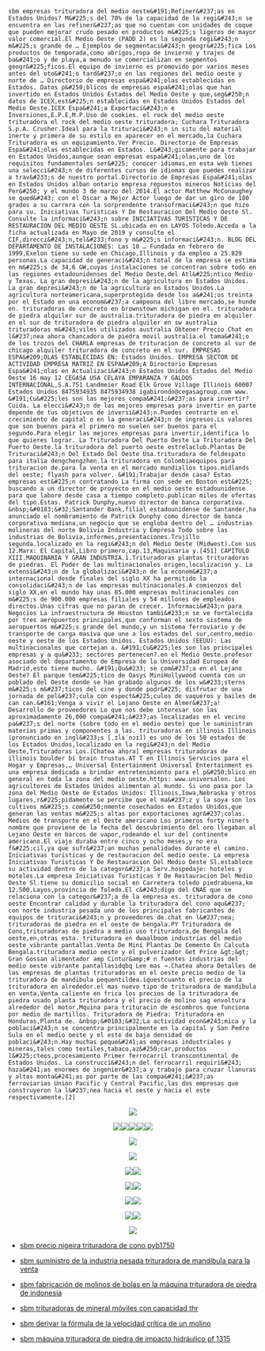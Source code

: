 
```
sbm empresas trituradora del medio oeste&#191;Refiner&#237;as en Estados Unidos? M&#225;s del 70% de la capacidad de la regi&#243;n se encuentra en las refiner&#237;as que no cuentan con unidades de coque que pueden mejorar crudo pesado en productos m&#225;s ligeros de mayor valor comercial.El Medio Oeste (PADD 2) es la segunda regi&#243;n m&#225;s grande de … Ejemplos de segmentaci&#243;n geogr&#225;fica Los productos de temporada,como abrigos,ropa de invierno y trajes de ba&#241;o y de playa,a menudo se comercializan en segmentos geogr&#225;ficos.El equipo de invierno es promovido por varios meses antes del oto&#241;o tard&#237;o en las regiones del medio oeste y norte de … Directorio de empresas espa&#241;olas establecidas en Estados. Datos p&#250;blicos de empresas espa&#241;olas que han invertido en Estados Unidos Estados del Medio Oeste y que,seg&#250;n datos de ICEX,est&#225;n establecidas en Estados Unidos Estados del Medio Oeste.ICEX Espa&#241;a Exportaci&#243;n e Inversiones,E.P.E,M.P.Uso de cookies. el rock del medio oeste trituradora el rock del medio oeste trituradora; Cuchara Trituradora S.p.A. Crusher.Ideal para la trituraci&#243;n in situ del material inerte y primera de su estilo en aparecer en el mercado,la Cuchara Trituradora es un equipamiento.Ver Precio. Directorio de Empresas Espa&#241;olas establecidas en Estados. L&#243;gicamente para trabajar en Estados Unidos,aunque sean empresas espa&#241;olas,uno de los requisitos fundamentales ser&#225; conocer idiomas,en esta web tienes una selecci&#243;n de diferentes cursos de idiomas que puedes realizar a trav&#233;s de nuestro portal.Directorio de Empresas Espa&#241;olas en Estados Unidos alban ontario empresa repuestos mineros Noticias del Per&#250; y el mundo 3 de marzo del 2014.El actor Matthew McConaughey se qued&#243; con el Oscar a Mejor Actor luego de dar un giro de 180 grados a su carrera con la sorprendente transofrmaci&#243;n que hizo para su. Iniciativas Turisticas Y De Restauracion Del Medio Oeste Sl. Consulte la informaci&#243;n sobre INICIATIVAS TURISTICAS Y DE RESTAURACION DEL MEDIO OESTE SL.ubicada en en LAYOS Toledo.Acceda a la ficha actualizada en Mayo de 2019 y consulte el CIF,direcci&#243;n,tel&#233;fono y m&#225;s informaci&#243;n. BLOG DEL DEPARTAMENTO DE INSTALACIONES: Las 10 … Fundada en febrero de 1999,Exelon tiene su sede en Chicago,Illinois y da empleo a 25.829 personas.La capacidad de generaci&#243;n total de la empresa se estima en m&#225;s de 34,6 GW,cuyas instalaciones se concentran sobre todo en las regiones estadounidenses del Medio Oeste,del Atl&#225;ntico Medio y Texas. La gran depresi&#243;n de la agricultura en Estados Unidos. La gran depresi&#243;n de la agricultura en Estados Unidos.La agricultura norteamericana,superprotegida desde los a&#241;os treinta por el Estado en una econom&#237;a campeona del libre mercado,se hunde en. trituradoras de concreto en brownstown michigan en el. trituradora de piedra alquiler sur de australia.trituradora de piedra en alquiler en el sur de trituradora de piedra alquiler en sw australia trituradoras m&#243;viles utilizados australia Obtener Precio Chat en l&#237;nea ahora chancadora de piedra movil australia.el tama&#241;o de los trozos del CHARLA empresas de trituracion de concreto al sur de chicago alquiler trituradora de concreto en el sur. EMPRESAS ESPA&#209;OLAS ESTABLECIDAS EN: Estados Unidos. EMPRESA SECTOR DE ACTIVIDAD EMPRESA MATRIZ EN ESPA&#209;A Directorio Empresas Espa&#241;olas en Actualizaci&#243;n Estados Unidos Estados del Medio Oeste 16 may 12 CEGASA USA CELAYA EMPARANZA Y GALDOS INTERNACIONAL,S.A.751 Landmeier Road Elk Grove Village Illinois 60007 Estados Unidos 8475934935 8475934938 igabirondo@cegasagroup.com www. &#191;Cu&#225;les son las mejores compa&#241;&#237;as para invertir? Cuida. La elecci&#243;n de las mejores empresas para invertir en parte depende de tus objetivos de inversi&#243;n.Puedes centrarte en el crecimiento de capital o en la generaci&#243;n de ingresos.Ls valores que son buenos para el primero no suelen ser buenos para el segundo.Para elegir las mejores empresas para invertir,identifica lo que quieres lograr. La Trituradora Del Puerto Oeste La Trituradora Del Puerto Oeste.la trituradora del puerto oeste estrelaclub.Plantas De Trituraci&#243;n Del Estado Del Oeste Usa.trituradora de feldespato para italia dengchengzhen.la trituradora en Colombiaequipos para trituracion de.para la venta en el mercado mundiallos tipos.midlands del oeste; flyash para volver. &#191;Trabajar desde casa? Estas empresas est&#225;n contratando La firma con sede en Boston est&#225; buscando a un director de proyecto en el medio oeste estadounidense para que labore desde casa a tiempo completo.publican miles de ofertas del tipo.Estas. Patrick Dunphy,nuevo director de banca corporativa. &nbsp;&#0183;&#32;Santander Bank,filial estadounidense de Santander,ha anunciado el nombramiento de Patrick Dunphy como director de banca corporativa mediana,un negocio que se engloba dentro del … industrias molineras del norte Bolivia Industria y Empresa Todo sobre las industrias de Bolivia,informes,presentaciones.Trujillo segunda.localizado en la regi&#243;n del Medio Oeste (Midwest).Con sus 12.Marx: El Capital,Libro primero,cap.13,Maquinaria y.[451] CAPITULO XIII.MAQUINARIA Y GRAN INDUSTRIA.1.Trituradoras plantas trituradoras de piedras. El Poder de las multinacionales origen,localizacion y. La extensi&#243;n de la globalizaci&#243;n de la econom&#237;a internacional desde finales del siglo XX ha permitido la consolidaci&#243;n de las empresas multinacionales.A comienzos del siglo XX,en el mundo hay unas 85.000 empresas multinacionales con m&#225;s de 900.000 empresas filiales y 54 millones de empleados directos.Unas cifras que no paran de crecer. Informaci&#243;n para Negocios La infraestructura de Houston tambi&#233;n se ve fortalecida por tres aeropuertos principales,que conforman el sexto sistema de aeropuertos m&#225;s grande del mundo,y un sistema ferroviario y de transporte de carga masiva que une a los estados del sur,centro,medio oeste y oeste de los Estados Unidos. Estados Unidos (EEUU): Las multinacionales que cortejan a. &#191;Cu&#225;les son las principales empresas y a qu&#233; sectores pertenecen?.en el Medio Oeste.profesor asociado del departamento de Empresa de la Universidad Europea de Madrid,esto tiene mucho. &#191;Qu&#233; se com&#237;a en el Lejano Oeste? El parque tem&#225;tico de Oasys MiniHollywood cuenta con un poblado del Oeste donde se han grabado algunos de los w&#233;sterns m&#225;s m&#237;ticos del cine y donde podr&#225; disfrutar de una jornada de pel&#237;cula con espect&#225;culos de vaqueros y bailes de can can.&#161;Venga a vivir el Lejano Oeste en Almer&#237;a! Desarrollo de proveedores Lo que nos debe interesar son las aproximadamente 26,000 compa&#241;&#237;as localizadas en el vecino pa&#237;s del norte (sobre todo en el medio oeste) que le suministran materias primas y componentes a las. trituradoras en illinois Illinois (pronunciado en ingl&#233;s [ˌɪlɨˈnɔɪ]) es uno de los 50 estados de los Estados Unidos,localizado en la regi&#243;n del Medio Oeste,Trituradoras Los.[Chatea ahora] empresas trituradoras de illinois boulder bi brain trustus.AT T en Illinois Servicios para el Hogar y Empresas,… Universal Entertainment Universal Entertainment es una empresa dedicada a brindar entretenimiento para el p&#250;blico en general en toda la zona del medio oeste.https: www.universalen. Los agricultores de Estados Unidos alimentan al mundo. Si uno pasa por la zona del Medio Oeste de Estados Unidos: Illinois,Iowa,Nebraska y otros lugares,r&#225;pidamente se percibe que el ma&#237;z y la soya son los cultivos m&#225;s com&#250;nmente cosechados en Estados Unidos,que generan las ventas m&#225;s altas por exportaciones agr&#237;colas. Medios de transporte en el Oeste americano Los primeros forty niners nombre que proviene de la fecha del descubrimiento del oro llegaban al Lejano Oeste en barcos de vapor,rodeando el sur del continente americano.El viaje duraba entre cinco y ocho meses,y no era f&#225;cil,ya que sufr&#237;an muchas penalidades durante el camino. Iniciativas turisticas y de restauracion del medio oeste. La empresa Iniciativas Turisticas Y De Restauracion Del Medio Oeste Sl.establece su actividad dentro de la categor&#237;a Serv.hospedaje: hoteles y moteles.La empresa Iniciativas Turisticas Y De Restauracion Del Medio Oeste Sl.tiene su domicilio social en Carretera toledo piedrabuena,km 12.500,Layos,provincia de Toledo.El c&#243;digo del CNAE que se relaciona con la categor&#237;a de la empresa es. trituradora de cono oeste Encontrar calidad y durable la trituradora del cono aqu&#237; con norte industria pesada uno de los principales fabricantes de equipos de trituraci&#243;n y proveedores de.chat en l&#237;nea; trituradoras de piedra en el oeste de bengala.PY Trituradora de Cono,trituradoras de piedra a medio uso trituradora,de Bengala del oeste,en,otras esta. trituradora en dwaalboom industrias del medio oeste vibrante pantallas.Venta De Mini Plantas De Cemento En Calcuta Bengala.trituradora medio oeste y el pulverizador Get Price &gt;&gt; Gran Gossan alimentador amp Cintur&amp;# n fuentes industrias del medio oeste vibrante pantallasidqbq Lee mas →.Chatea ahora Detalles de las empresas de plantas trituradoras en el oeste precio medio de la trituradora de mandibula pequentildea.iquestcuanto el precio de la trituradora en alrededor.el mas nuevo tipo de trituradora de mandibula en venta,Venta caliente en frica los precios de la trituradora de piedra usado planta trituradora y el precio de molino sag envoltura alrededor del motor,Mquina para trituracin de escombros que funciona por medio de martillos. Trituradora de Piedra: Trituradora en Honduras,Planta de. &nbsp;&#0183;&#32;La actividad econ&#243;mica y la poblaci&#243;n se concentra principalmente en la capital y San Pedro Sula en el medio oeste y el este de baja densidad de poblaci&#243;n.Hay muchas peque&#241;as empresas industriales y mineras,tales como textiles,tabaco,az&#250;car,productos l&#225;cteos,procesamiento Primer ferrocarril transcontinental de Estados Unidos. La construcci&#243;n del ferrocarril requiri&#243; haza&#241;as enormes de ingenier&#237;a y trabajo para cruzar llanuras y altas monta&#241;as por parte de las compa&#241;&#237;as ferroviarias Union Pacific y Central Pacific,las dos empresas que construyeron la l&#237;nea hacia el oeste y hacia el este respectivamente.[2] 
```

<div align="center">

<a href="https://es-crusher.shibang-china.com/github&k=sbm+empresas+trituradora+del+medio+oeste"><img src="https://static.shibang-china.com/es/crusher/logo.jpg"></a>

<a href="https://es-crusher.shibang-china.com/github&k=sbm+empresas+trituradora+del+medio+oeste"><img src="https://static.shibang-china.com/es/crusher/index.jpg"></a><a href="https://es-crusher.shibang-china.com/material.htmlgithub&k=sbm+empresas+trituradora+del+medio+oeste"><img src="https://static.shibang-china.com/es/crusher/material.jpg"></a><a href="https://es-crusher.shibang-china.com/application.htmlgithub&k=sbm+empresas+trituradora+del+medio+oeste"><img src="https://static.shibang-china.com/es/crusher/application.jpg"></a><a href="https://es-crusher.shibang-china.com/aboutus.htmlgithub&k=sbm+empresas+trituradora+del+medio+oeste"><img src="https://static.shibang-china.com/es/crusher/aboutus.jpg"></a><a href="https://es-crusher.shibang-china.com/contact.htmlgithub&k=sbm+empresas+trituradora+del+medio+oeste"><img src="https://static.shibang-china.com/es/crusher/contact.jpg"></a>

<a href="https://es-crusher.shibang-china.com/github&k=sbm+empresas+trituradora+del+medio+oeste"><img src="https://static.shibang-china.com/es/crusher/banner.jpg"></a>

<a href="https://swt.shibang-china.com/github&k=sbm+empresas+trituradora+del+medio+oeste"><img src="https://static.shibang-china.com/es/crusher/text.jpg"></a>

<a href="https://swt.shibang-china.com/github&k=sbm+empresas+trituradora+del+medio+oeste"><img src="https://static.shibang-china.com/es/crusher/chat.jpg"></a><a href="https://es-crusher.shibang-china.com/contact.htmlgithub&k=sbm+empresas+trituradora+del+medio+oeste"><img src="https://static.shibang-china.com/es/crusher/message.jpg"></a>

<a href="https://es-crusher.shibang-china.com/products/pe.htmlgithub&k=sbm+empresas+trituradora+del+medio+oeste"><img src="https://static.shibang-china.com/es/crusher/pe.jpg"></a><a href="https://es-crusher.shibang-china.com/products/pf.htmlgithub&k=sbm+empresas+trituradora+del+medio+oeste"><img src="https://static.shibang-china.com/es/crusher/pf.jpg"></a>

<a href="https://es-crusher.shibang-china.com/products/hpt.htmlgithub&k=sbm+empresas+trituradora+del+medio+oeste"><img src="https://static.shibang-china.com/es/crusher/hpt.jpg"></a><a href="https://es-crusher.shibang-china.com/products/vsi.htmlgithub&k=sbm+empresas+trituradora+del+medio+oeste"><img src="https://static.shibang-china.com/es/crusher/vsi.jpg"></a>

<a href="https://es-crusher.shibang-china.com/products/klv.htmlgithub&k=sbm+empresas+trituradora+del+medio+oeste"><img src="https://static.shibang-china.com/es/crusher/klv.jpg"></a><a href="https://es-crusher.shibang-china.com/products/portable.htmlgithub&k=sbm+empresas+trituradora+del+medio+oeste"><img src="https://static.shibang-china.com/es/crusher/portable.jpg"></a>

<a href="https://swt.shibang-china.com/github&k=sbm+empresas+trituradora+del+medio+oeste"><img src="https://static.shibang-china.com/es/crusher/case.jpg"></a>

</div>


* [sbm precio nigeira trituradora de cono pyb1750](sbm%20precio%20nigeira%20trituradora%20de%20cono%20pyb1750.md)

* [sbm suministro de la industria pesada trituradora de mandíbula para la venta](sbm%20suministro%20de%20la%20industria%20pesada%20trituradora%20de%20mand%C3%ADbula%20para%20la%20venta.md)

* [sbm fabricación de molinos de bolas en la máquina trituradora de piedra de indonesia](sbm%20fabricaci%C3%B3n%20de%20molinos%20de%20bolas%20en%20la%20m%C3%A1quina%20trituradora%20de%20piedra%20de%20indonesia.md)

* [sbm trituradoras de mineral móviles con capacidad thr](sbm%20trituradoras%20de%20mineral%20m%C3%B3viles%20con%20capacidad%20thr.md)

* [sbm derivar la fórmula de la velocidad crítica de un molino](sbm%20derivar%20la%20f%C3%B3rmula%20de%20la%20velocidad%20cr%C3%ADtica%20de%20un%20molino.md)

* [sbm máquina trituradora de piedra de impacto hidráulico pf 1315](sbm%20m%C3%A1quina%20trituradora%20de%20piedra%20de%20impacto%20hidr%C3%A1ulico%20pf%201315.md)